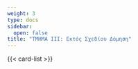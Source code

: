 ```yaml
---
weight: 3
type: docs
sidebar:
  open: false
title: "ΤΜΗΜΑ ΙΙΙ: Εκτός Σχεδίου Δόμηση"
---
```


{{< card-list >}}
